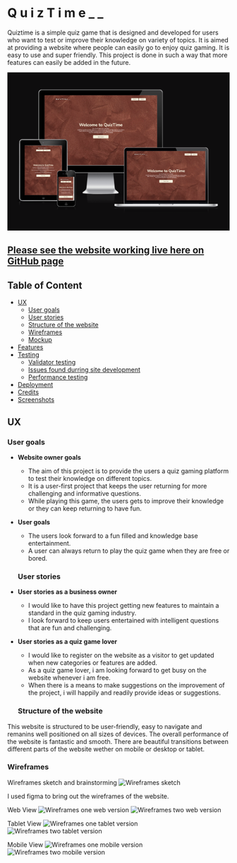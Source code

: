# Q u i z T i m e _ _

Quiztime is a simple quiz game that is designed and developed for users who want to test or improve their knowledge on variety of topics. It is aimed at providing a website where people can easily go to enjoy quiz gaming. It is easy to use and super friendly. This project is done in such a way that more features can easily be added in the future.

![Mockup](md_images/mockup-all-screens.png)

## [Please see the website working live here on GitHub page](https://chikadim.github.io/quiztime/)

## Table of Content

- [UX](#ux)
    - [User goals](#user-goals)
    - [User stories](#user-stories)
    - [Structure of the website](#structure-of-the-website)
    - [Wireframes](#wireframes)
    - [Mockup](#mockup)
- [Features](#features)
- [Testing](#testing)
    - [Validator testing](#functionality-testing)
    - [Issues found durring site development](#issues-found-durring-site-development)
    - [Performance testing](#performance-testing)
- [Deployment](#deployment)
- [Credits](#credits)
- [Screenshots](#screenshots)

## UX


### User goals

- __Website owner goals__
  - The aim of this project is to provide the users a quiz gaming platform to test their knowledge on different topics.
  - It is a user-first project that keeps the user returning for more challenging and informative questions.
  - While playing this game, the users gets to improve their knowledge or they can keep returning to have fun.

- __User goals__
  - The users look forward to a fun filled and knowledge base entertainment.
  - A user can always return to play the quiz game when they are free or bored.

  ### User stories

- __User stories as a business owner__
  - I would like to have this project getting new features to maintain a standard in the quiz gaming industry.
  - I look forward to keep users entertained with intelligent questions that are fun and challenging. 

- __User stories as a quiz game lover__
  - I would like to register on the website as a visitor to get updated when new categories or features are added.
  - As a quiz game lover, i am looking forward to get busy on the website whenever i am free.
  - When there is a means to make suggestions on the improvement of the project, i will happily and readily provide ideas or suggestions.

  ### Structure of the website

This website is structured to be user-friendly, easy to navigate and remanins well positioned on all sizes of devices. The overall performance of the website is fantastic and smooth. There are beautiful transitions between different parts of the website wether on mobile or desktop or tablet.

### Wireframes
Wireframes sketch and brainstorming
![Wireframes sketch](https://chikadim.github.io/quiztime/md_images/wireframes-sketch.png)

I used figma to bring out the wireframes of the website.

Web View
![Wireframes one web version](https://chikadim.github.io/quiztime/md_images/wireframes-web-version-one.png)
![Wireframes two web version](https://chikadim.github.io/quiztime/md_images/wireframes-web-version-two.png)

Tablet View
![Wireframes one tablet version](https://chikadim.github.io/quiztime/md_images/wireframes-tablet-version-one.png)
![Wireframes two tablet version](https://chikadim.github.io/quiztime/md_images/wireframes-tablet-version-two.png)

Mobile View
![Wireframes one mobile version](https://chikadim.github.io/quiztime/md_images/wireframes-mobile-version-one.png)
![Wireframes two mobile version](https://chikadim.github.io/quiztime/md_images/wireframes-mobile-version-two.png)

